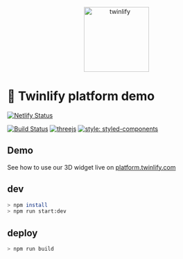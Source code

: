 <p align="center">
  <a href="https://www.twinlify.com">
    <img width="150" alt="twinlify" src="https://static.twinlify.com/logos/logo.svg"/>
  </a>
</p>

# 🍄 Twinlify platform demo

[![Netlify Status](https://api.netlify.com/api/v1/badges/e3a5cf54-23e7-4135-8d20-f4ce87fe9244/deploy-status)](https://app.netlify.com/sites/twinlify-platform-demo/deploys)

[![Build Status](https://travis-ci.com/twinlify/external-platform-demo.svg?branch=master)](https://travis-ci.com/twinlify/external-platform-demo)
[![threejs](https://img.shields.io/badge/threejs-r125-315.svg)](https://github.com/mrdoob/three.js)
[![style: styled-components](https://img.shields.io/badge/-%F0%9F%92%85%20styled--components-orange.svg?colorB=415)](https://github.com/styled-components/styled-components)

## Demo

See how to use our 3D widget live on [platform.twinlify.com](https://platform.twinlify.com)

## dev

```sh
> npm install
> npm run start:dev
```

## deploy

```sh
> npm run build
```
